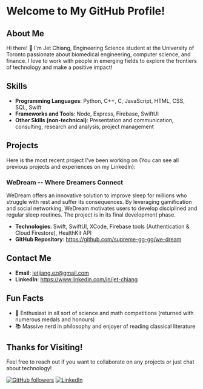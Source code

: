 # Welcome to My GitHub Profile!

## About Me
Hi there! 👋 I'm Jet Chiang, Engineering Science student at the University of Toronto passionate about biomedical engineering, computer science, and finance. I love to work with people in emerging fields to explore the frontiers of technology and make a positive impact!

## Skills
- **Programming Languages**: Python, C++, C, JavaScript, HTML, CSS, SQL, Swift
- **Frameworks and Tools**: Node, Express, Firebase, SwiftUI
- **Other Skills (non-technical)**: Presentation and communication, consulting, research and analysis, project management

## Projects
Here is the most recent project I've been working on (You can see all previous projects and experiences on my LinkedIn):

### WeDream -- Where Dreamers Connect
WeDream offers an innovative solution to improve sleep for millions who struggle with rest and suffer its consequences. By leveraging gamification and social networking, WeDream motivates users to develop disciplined and regular sleep routines. The project is in its final development phase.

- **Technologies**: Swift, SwiftUI, XCode, Firebase tools (Authentication & Cloud Firestore), HealthKit API
- **GitHub Repository**: https://github.com/supreme-gg-gg/we-dream 

## Contact Me
- **Email**: jetjiang.ez@gmail.com
- **LinkedIn**: https://www.linkedin.com/in/jet-chiang

## Fun Facts
- 🔭 Enthusiast in all sort of science and math competitions (returned with numerous medals and honours)
- 📚 Massive nerd in philosophy and enjoyer of reading classical literature

## Thanks for Visiting!
Feel free to reach out if you want to collaborate on any projects or just chat about technology!

[![GitHub followers](https://img.shields.io/github/followers/yourusername?label=Follow&style=social)](https://github.com/supreme-gg-gg)
[![LinkedIn](https://img.shields.io/badge/LinkedIn-Connect-blue)](https://www.linkedin.com/in/jet-chiang/)
